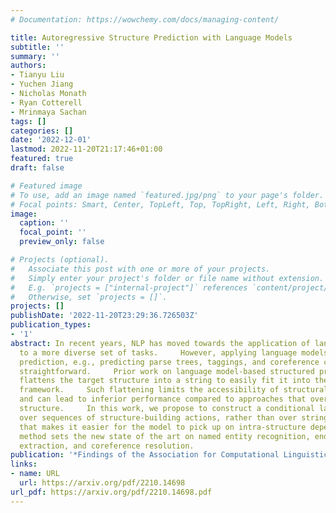 ```yaml
---
# Documentation: https://wowchemy.com/docs/managing-content/

title: Autoregressive Structure Prediction with Language Models
subtitle: ''
summary: ''
authors:
- Tianyu Liu
- Yuchen Jiang
- Nicholas Monath
- Ryan Cotterell
- Mrinmaya Sachan
tags: []
categories: []
date: '2022-12-01'
lastmod: 2022-11-20T21:17:46+01:00
featured: true
draft: false

# Featured image
# To use, add an image named `featured.jpg/png` to your page's folder.
# Focal points: Smart, Center, TopLeft, Top, TopRight, Left, Right, BottomLeft, Bottom, BottomRight.
image:
  caption: ''
  focal_point: ''
  preview_only: false

# Projects (optional).
#   Associate this post with one or more of your projects.
#   Simply enter your project's folder or file name without extension.
#   E.g. `projects = ["internal-project"]` references `content/project/deep-learning/index.md`.
#   Otherwise, set `projects = []`.
projects: []
publishDate: '2022-11-20T23:29:36.726503Z'
publication_types:
- '1'
abstract: In recent years, NLP has moved towards the application of language models
  to a more diverse set of tasks.     However, applying language models to structured
  prediction, e.g., predicting parse trees, taggings, and coreference chains, is not
  straightforward.     Prior work on language model-based structured prediction typically
  flattens the target structure into a string to easily fit it into the language modeling
  framework.     Such flattening limits the accessibility of structural information
  and can lead to inferior performance compared to approaches that overtly model the
  structure.     In this work, we propose to construct a conditional language model
  over sequences of structure-building actions, rather than over strings in a way
  that makes it easier for the model to pick up on intra-structure dependencies.     Our
  method sets the new state of the art on named entity recognition, end-to-end relation
  extraction, and coreference resolution.
publication: '*Findings of the Association for Computational Linguistics: EMNLP 2022*'
links:
- name: URL
  url: https://arxiv.org/pdf/2210.14698
url_pdf: https://arxiv.org/pdf/2210.14698.pdf
---
```

